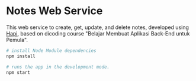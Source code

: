 # Notes Web Service
This web service to create, get, update, and delete notes, developed using [Hapi](https://hapi.dev/), based on dicoding course "Belajar Membuat Aplikasi Back-End untuk Pemula".

``` bash
# install Node Module dependencies
npm install

# runs the app in the development mode.
npm start

```